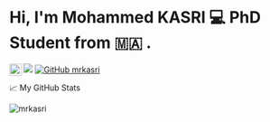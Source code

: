 

# Hi, I'm Mohammed KASRI :computer: PhD Student from :morocco: .


 
 <a href="https://twitter.com/kasrimed">
  <img align="left" alt="Mohammed KASRI | Twitter" width="22px" src="https://raw.githubusercontent.com/peterthehan/peterthehan/master/assets/twitter.svg" />
</a>

![](https://visitor-badge.glitch.me/badge?page_id=mrkasri.mrkasri) [![GitHub mrkasri](https://img.shields.io/github/followers/mrkasri?label=follow&style=social)](https://github.com/mrkasri)

📈 My GitHub Stats

<p align="left"> 
 <img src="https://github-readme-stats.vercel.app/api?username=mrkasri&show_icons=true&theme=ayu-mirage" alt="mrkasri" />
 
